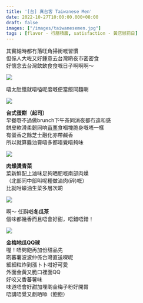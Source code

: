 ```yaml
---
title: '[台] 真台客 Taiwanese Men'
date: 2022-10-27T10:00:00.000+08:00
draft: false
images: ["/images/taiwanesemen.jpg"]
tags : [flavor - 行膳積腹, satisfaction - 黃店懲罰日]
---
```


其實細時都冇落旺角掃街嘅習慣  
但係人大咗又好鍾意去台灣啲夜市密密食  
好懷念去台灣飲飲食食嘅日子啊啊啊～  

![](/images/taiwanesemen1.jpg)

唔太肚餓就唔嗌呢度嘅便當飯同麵喇  

![](/images/taiwanesemen2.jpg)

**台式蛋餅（起司）**  
早餐嘢不過做brunch下午茶同消夜都冇違和感  
餅皮軟滑柔韌同响[苗栗](https://hidie.net/miaoli2/)食嗰塊脆身嘅唔一樣  
有蛋香之餘芝士融化亦帶鹹香  
所以就算醬油膏唔多都唔覺唔夠味  

![](/images/taiwanesemen3.jpg)

**肉燥燙青菜**  
菜新鮮配上滷味足夠晒肥嘅南部肉燥  
（北部同中部叫呢種做滷肉(碎)嘅）  
比就咁蠔油生菜多層次啲  

![](/images/taiwanesemen4.jpg)

啊～ 任斟嘅**冬瓜茶**  
個味都幾香而且唔會好甜，唔錯唔錯！

![](/images/taiwanesemen5.jpg)

**金梅地瓜QQ球**  
喔！唔夠飽再加份甜品先  
啲蕃薯波波仲係台灣直送㗎呢  
細細粒炸到漲卜卜咁好可愛  
外面金黃又脆口裡面QQ  
好咬又香蕃薯味  
味道唔會好甜加埋啲金梅子粉好開胃  
唔講唔覺又剷晒㖭（飽飽）  

